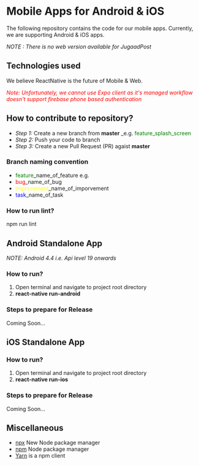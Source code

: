 # Mobile Apps for Android & iOS
The following repository contains the code for our mobile apps. Currently, we are supporting Android & iOS apps. 

*NOTE : There is no web version available for JugaadPost*

## Technologies used
We believe ReactNative is the future of Mobile & Web.

<span style="color:red">_Note: Unfortunately, we cannot use Expo client as it's managed workflow doesn't support firebase phone based authentication_</span>

## How to contribute to repository?

* _Step 1:_  Create a new branch from **master** _e.g. <span style="color:green">feature_splash_screen</span>
* _Step 2:_  Push your code to branch
* _Step 3:_  Create a new Pull Request (PR) agaist **master**

### Branch naming convention
* <span style="color:green">feature</span>_name_of_feature e.g. 
* <span style="color:red">bug</span>_name_of_bug
* <span style="color:yellow">improvement</span>_name_of_imporvement
* <span style="color:blue">task</span>_name_of_task

### How to run lint?
npm run lint

## Android Standalone App
_NOTE: Android 4.4 i.e. Api level 19 onwards_

### How to run?
1. Open terminal and navigate to project root directory
2. **react-native run-android**

### Steps to prepare for Release

Coming Soon...


## iOS Standalone App

### How to run?
1. Open terminal and navigate to project root directory
2. **react-native run-ios**

### Steps to prepare for Release

Coming Soon...

## Miscellaneous
* [npx](https://blog.npmjs.org/post/162869356040/introducing-npx-an-npm-package-runner) New Node package manager
* [npm](https://www.npmjs.com/get-npm) Node package manager
* [Yarn](https://engineering.fb.com/web/yarn-a-new-package-manager-for-javascript/) is a npm client


